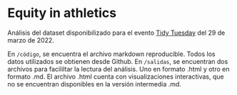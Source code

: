 # Equity in athletics

Análisis del dataset disponibilizado para el evento [Tidy Tuesday](https://bit.ly/3NoZFU0) del 29 de marzo de 2022. 

En `/código`, se encuentra el archivo markdown reproducible. Todos los datos utilizados se obtienen desde Github.
En `/salidas`, se encuentran dos archivos para facililtar la lectura del análisis. Uno en formato .html y otro en formato .md. 
El archivo .html cuenta con visualizaciones interactivas, que no se encuentran disponibles en la versión intermedia .md.
